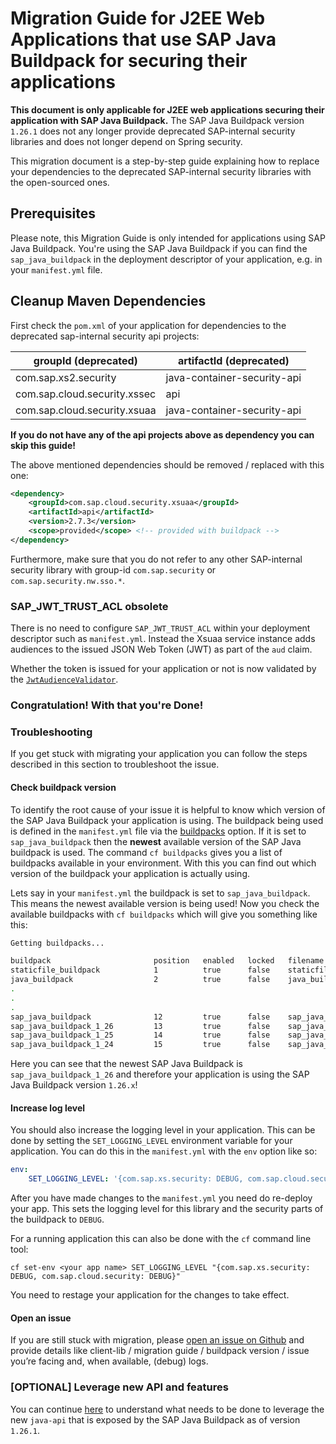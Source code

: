 # Migration Guide for J2EE Web Applications that use SAP Java Buildpack for securing their applications


**This document is only applicable for J2EE web applications securing their application with SAP Java Buildpack.** The SAP Java Buildpack version `1.26.1` does not any longer provide deprecated SAP-internal security libraries and does not longer depend on Spring security. 

This migration document is a step-by-step guide explaining how to replace your dependencies to the deprecated SAP-internal security libraries with the open-sourced ones.

## Prerequisites

Please note, this Migration Guide is only intended for applications using SAP Java Buildpack. You're using the SAP Java Buildpack if you can find the `sap_java_buildpack` in the deployment descriptor of your application, e.g. in your `manifest.yml` file.

## Cleanup Maven Dependencies <a name="maven"></a>

First check the `pom.xml` of your application for dependencies to the deprecated sap-internal security api projects:

groupId (deprecated) | artifactId (deprecated) 
--- | --- 
com.sap.xs2.security | java-container-security-api 
com.sap.cloud.security.xssec | api 
com.sap.cloud.security.xsuaa | java-container-security-api 

**If you do not have any of the api projects above as dependency you can skip this guide!**

The above mentioned dependencies should be removed / replaced with this one:

```xml
<dependency>
    <groupId>com.sap.cloud.security.xsuaa</groupId>
    <artifactId>api</artifactId>
    <version>2.7.3</version>
    <scope>provided</scope> <!-- provided with buildpack -->
</dependency>
```

Furthermore, make sure that you do not refer to any other SAP-internal security library with group-id `com.sap.security` or `com.sap.security.nw.sso.*`. 

### SAP_JWT_TRUST_ACL obsolete
There is no need to configure `SAP_JWT_TRUST_ACL` within your deployment descriptor such as `manifest.yml`. 
Instead the Xsuaa service instance adds audiences to the issued JSON Web Token (JWT) as part of the `aud` claim.

Whether the token is issued for your application or not is now validated by the [`JwtAudienceValidator`](/java-security/src/main/java/com/sap/cloud/security/token/validation/validators/JwtAudienceValidator.java).


### Congratulation! With that you're Done!

### Troubleshooting

If you get stuck with migrating your application you can follow the steps described in this section
to troubleshoot the issue. 

#### Check buildpack version

To identify the root cause of your issue it is helpful to know which version of the 
SAP Java Buildpack your application is using. 
The buildpack being used is defined in the `manifest.yml` file via the
[buildpacks](https://docs.cloudfoundry.org/devguide/deploy-apps/manifest-attributes.html#buildpack) option.
If it is set to `sap_java_buildpack` then the **newest** available version of the SAP Java buildpack is used.
The command `cf buildpacks` gives you a list of buildpacks available in your environment.
With this you can find out which version of the buildpack your application is actually using.

Lets say in your `manifest.yml` the buildpack is set to `sap_java_buildpack`. This means the newest
available version is being used! Now you check the available buildpacks with `cf buildpacks`
which will give you something like  this:

```sh
Getting buildpacks...

buildpack                       position   enabled   locked   filename                                             stack
staticfile_buildpack            1          true      false    staticfile_buildpack-cached-cflinuxfs3-v1.5.5.zip    cflinuxfs3
java_buildpack                  2          true      false    java_buildpack-cached-cflinuxfs3-v4.31.1.zip         cflinuxfs3
.
.
.
sap_java_buildpack              12         true      false    sap_java_buildpack-v1.26.1.zip
sap_java_buildpack_1_26         13         true      false    sap_java_buildpack-v1.26.1.zip
sap_java_buildpack_1_25         14         true      false    sap_java_buildpack-v1.25.0.zip
sap_java_buildpack_1_24         15         true      false    sap_java_buildpack-v1.24.1.zip
```

Here you can see that the newest SAP Java Buildpack is `sap_java_buildpack_1_26` and therefore your application
is using the SAP Java Buildpack version `1.26.x`!

#### Increase log level 

You should also increase the logging level in your application. This can be done by setting the `SET_LOGGING_LEVEL`
environment variable for your application. You can do this in the `manifest.yml` with the `env` option like so:

```yaml
env:
    SET_LOGGING_LEVEL: '{com.sap.xs.security: DEBUG, com.sap.cloud.security: DEBUG}'
```

After you have made changes to the `manifest.yml` you need do re-deploy your app.
This sets the logging level for this library and the security parts of the buildpack to `DEBUG`.

For a running application this can also be done with the `cf` command line tool:

```shell
cf set-env <your app name> SET_LOGGING_LEVEL "{com.sap.xs.security: DEBUG, com.sap.cloud.security: DEBUG}"
```

You need to restage your application for the changes to take effect.

#### Open an issue
If you are still stuck with migration, please
[open an issue on Github](https://github.com/SAP/cloud-security-xsuaa-integration/issues/new)
and provide details like client-lib / migration guide / buildpack version / issue you’re facing and, when available, (debug) logs.

### [OPTIONAL] Leverage new API and features
You can continue [here](Migration_SAPJavaBuildpackProjects_V2.md) to understand what needs to be done to leverage the new `java-api` that is exposed by the SAP Java Buildpack as of version `1.26.1`.
